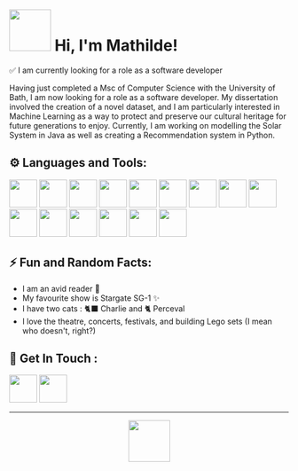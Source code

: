 # <img src="https://github.com/m-mathilde34/m-mathilde34/assets/131172286/38f57570-2695-45e3-9f07-0fb6040a8999" width="75" height="75"> Hi, I'm Mathilde!


✅ I am currently looking for a role as a software developer

Having just completed a Msc of Computer Science with the University of Bath, I am now looking for a role as a software developer.
My dissertation involved the creation of a novel dataset, and I am particularly interested in Machine Learning as a way to protect and preserve our cultural heritage for future generations to enjoy.
Currently, I am working on modelling the Solar System in Java as well as creating a Recommendation system in Python.

## ⚙️ Languages and Tools:
<img src="https://github.com/m-mathilde34/m-mathilde34/assets/131172286/a7fe5806-d3bf-4070-98ea-10581c5b814a" width="50" height="50">
<img src="https://github.com/m-mathilde34/m-mathilde34/assets/131172286/b3588cec-a0e1-41c3-a8de-635080233494" width="50" height="50">
<img src="https://github.com/m-mathilde34/m-mathilde34/assets/131172286/70fd93d5-df68-497f-93ee-21b10bceead9" width="50" height="50">
<img src="https://github.com/m-mathilde34/m-mathilde34/assets/131172286/fd4719c3-0af5-4963-b737-d553ef5b922d" width="50" height="50">
<img src="https://github.com/m-mathilde34/m-mathilde34/assets/131172286/fdeb1652-814c-486b-9d53-f457f4eb90c5" width="50" height="50">
<img src="https://github.com/m-mathilde34/m-mathilde34/assets/131172286/fc852e65-852f-49af-a5e8-e5e8760cff78" width="50" height="50">
<img src="https://github.com/m-mathilde34/m-mathilde34/assets/131172286/c5d357f3-c63d-4863-9e60-017401290c08" width="50" height="50">
<img src="https://github.com/m-mathilde34/m-mathilde34/assets/131172286/c80a6992-7f4f-4faa-adc0-951f5ac12cae" width="50" height="50">
<img src="https://github.com/m-mathilde34/m-mathilde34/assets/131172286/192a8752-7e2d-4d8e-8425-b43efb1c5d7e" width="50" height="50">
<img src="https://github.com/m-mathilde34/m-mathilde34/assets/131172286/e8c67f19-a329-4b7c-861e-db1899704ac6" width="50" height="50">
<img src="https://github.com/m-mathilde34/m-mathilde34/assets/131172286/9ed521af-40b6-4df0-86c0-848f38343d95" width="50" height="50">
<img src="https://github.com/m-mathilde34/m-mathilde34/assets/131172286/6f7e9297-6182-4359-9cca-78899431e9a4" width="50" height="50">
<img src="https://github.com/m-mathilde34/m-mathilde34/assets/131172286/4fd2d1b7-9760-4315-83ef-208ecb6b1973" width="50" height="50">
<img src="https://github.com/m-mathilde34/m-mathilde34/assets/131172286/a33dbf4c-f47a-47a7-afd6-dee1344b7215" width="50" height="50">
<img src="https://github.com/m-mathilde34/m-mathilde34/assets/131172286/2909b40d-3a9a-4e28-9094-f60e19e228e3" width="50" height="50">

<br/>

## ⚡ Fun and Random Facts:
- I am an avid reader 📖
- My favourite show is Stargate SG-1 ✨
- I have two cats : 🐈‍⬛ Charlie and 🐈 Perceval
- I love the theatre, concerts, festivals, and building Lego sets (I mean who doesn't, right?)

## 📨 Get In Touch :
[<img src="https://github.com/m-mathilde34/m-mathilde34/assets/131172286/8fd84cef-bc05-4b1a-a201-ef78b2eedb4e" width="50" height="50">](https://www.linkedin.com/in/mathilde-martin-ba-45901a1b9/) [<img src="https://github.com/m-mathilde34/m-mathilde34/assets/131172286/5441a351-c18a-4e24-810f-384cabcbdef3" width="50" height="50">](mailto:m.mathilde34@live.fr)

***
<p align="center" width="100%"> <img src=https://github.com/m-mathilde34/m-mathilde34/assets/131172286/eff5ada9-6c97-490a-a9c4-cdf704f3d3ed" width="75" height="75"> </p>
